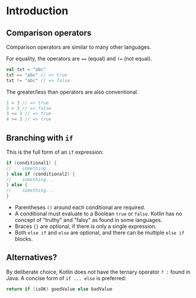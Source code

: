 # Introduction

## Comparison operators

Comparison operators are similar to many other languages.

For equality, the operators are `==` (equal) and `!=` (not equal).

```Kotlin
val txt = "abc"
txt == "abc" // => true
txt != "abc" // => false
```

The greater/less than operators are also conventional.

```Kotlin
1 < 3 // => true
3 > 3 // => false
3 <= 3 // => true
4 >= 3 // => true
```

## Branching with `if`

This is the full form of an `if` expression:

```Kotlin
if (conditional1) {
//    something...
} else if (conditional2) {
//    something...
} else {
//    something...
}
```

- Parentheses `()` around each conditional are required.
- A conditional must evaluate to a Boolean `true` or `false`.
  Kotlin has no concept of "truthy" and "falsy" as found in some languages.
- Braces `{}` are optional, if there is only a single expression.
- Both `else if` and `else` are optional, and there can be multiple `else if` blocks.


## Alternatives?

By deliberate choice, Kotlin does _not_ have the ternary operator `? :` found in Java.
A concise form of `if ... else` is preferred:

```Kotlin
return if (isOK) goodValue else badValue
```
